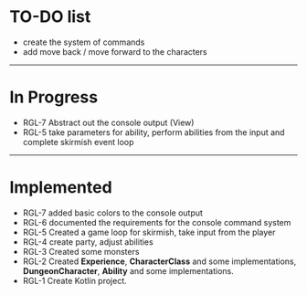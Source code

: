 # TO-DO list

* create the system of commands
* add move back / move forward to the characters

----
# In Progress

* RGL-7 Abstract out the console output (View)
* RGL-5 take parameters for ability, perform abilities from the input and complete skirmish event loop

----
# Implemented 

* RGL-7 added basic colors to the console output
* RGL-6 documented the requirements for the console command system
* RGL-5 Created a game loop for skirmish, take input from the player
* RGL-4 create party, adjust abilities
* RGL-3 Created some monsters
* RGL-2 Created **Experience**, **CharacterClass** and some implementations, **DungeonCharacter**,
    **Ability** and some implementations.
* RGL-1 Create Kotlin project.
